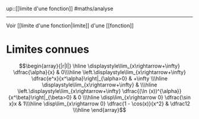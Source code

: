 up::[[limite d'une fonction]]
#maths/analyse 

----
Voir [[limite d'une fonction|limite]] d'une [[fonction]]

# Limites connues
$$\begin{array}{|r|l|}
\hline
\displaystyle\lim_{x\rightarrow+\infty} \dfrac{\alpha}{x} & 0\\\hline
\left.\displaystyle\lim_{x\rightarrow+\infty}  \dfrac{e^x}{x^\alpha}\right|_{\alpha>0} & +\infty \\\hline
\displaystyle\lim_{x\rightarrow+\infty}  & \\\hline
\left.\displaystyle\lim_{x\rightarrow+\infty} \dfrac{(\ln (x))^{\alpha}}{x^\beta}\right|_{\beta>0} & 0 \\\hline
\disp\lim_{x\rightarrow 0} \dfrac{\sin x}x & 1\\\hline
\disp\lim_{x\rightarrow 0} \dfrac{1 - \cos(x)}{x^2} & \dfrac12 \\\hline
\end{array}$$
